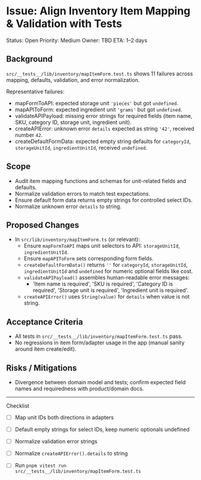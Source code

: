# Issue: Align Inventory Item Mapping & Validation with Tests

Status: Open
Priority: Medium
Owner: TBD
ETA: 1–2 days

## Background
`src/__tests__/lib/inventory/mapItemForm.test.ts` shows 11 failures across mapping, defaults, validation, and error normalization.

Representative failures:
- mapFormToAPI: expected storage unit `'pieces'` but got `undefined`.
- mapAPIToForm: expected ingredient unit `'grams'` but got `undefined`.
- validateAPIPayload: missing error strings for required fields (item name, SKU, category ID, storage unit, ingredient unit).
- createAPIError: unknown error `details` expected as string `'42'`, received number `42`.
- createDefaultFormData: expected empty string defaults for `categoryId`, `storageUnitId`, `ingredientUnitId`, received `undefined`.

## Scope
- Audit item mapping functions and schemas for unit-related fields and defaults.
- Normalize validation errors to match test expectations.
- Ensure default form data returns empty strings for controlled select IDs.
- Normalize unknown error `details` to string.

## Proposed Changes
- In `src/lib/inventory/mapItemForm.ts` (or relevant):
  - Ensure `mapFormToAPI` maps unit selectors to API: `storageUnitId`, `ingredientUnitId`.
  - Ensure `mapAPIToForm` sets corresponding form fields.
  - `createDefaultFormData()` returns `''` for `categoryId`, `storageUnitId`, `ingredientUnitId` and `undefined` for numeric optional fields like cost.
  - `validateAPIPayload()` assembles human-readable error messages:
    - 'Item name is required', 'SKU is required', 'Category ID is required', 'Storage unit is required', 'Ingredient unit is required'.
  - `createAPIError()` uses `String(value)` for `details` when value is not string.

## Acceptance Criteria
- All tests in `src/__tests__/lib/inventory/mapItemForm.test.ts` pass.
- No regressions in item form/adapter usage in the app (manual sanity around item create/edit).

## Risks / Mitigations
- Divergence between domain model and tests; confirm expected field names and requiredness with product/domain docs.

---

Checklist
- [ ] Map unit IDs both directions in adapters
- [ ] Default empty strings for select IDs, keep numeric optionals undefined
- [ ] Normalize validation error strings
- [ ] Normalize `createAPIError().details` to string
- [ ] Run `pnpm vitest run src/__tests__/lib/inventory/mapItemForm.test.ts`

